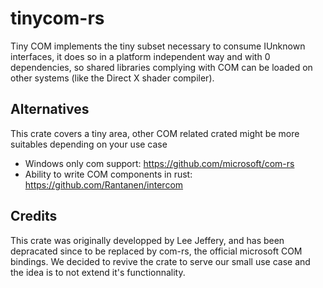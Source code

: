 # tinycom-rs

Tiny COM implements the tiny subset necessary to consume IUnknown interfaces, it does so in a platform independent way and with 0 dependencies, so shared libraries complying with COM can be loaded on other systems (like the Direct X shader compiler).

## Alternatives

This crate covers a tiny area, other COM related crated might be more suitables depending on your use case

* Windows only com support: https://github.com/microsoft/com-rs
* Ability to write COM components in rust: https://github.com/Rantanen/intercom

## Credits

This crate was originally developped by Lee Jeffery, and has been depracated since to be replaced by com-rs, the official microsoft COM bindings. We decided to revive the crate to serve our small use case and the idea is to not extend it's functionnality.
